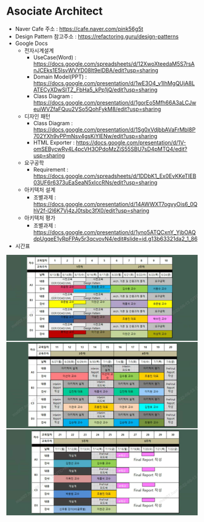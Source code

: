 # Asociate Architect

- Naver Cafe 주소 : https://cafe.naver.com/pink56g5t
- Design Pattern 참고주소 : https://refactoring.guru/design-patterns
- Google Docs
  - 전자시계설계
    - UseCase(Word) : https://docs.google.com/spreadsheets/d/12XwoXteedaM5S7rsAnJCEks1E5lsvWVYD08lt9elDBA/edit?usp=sharing
    - Domain Model(PPT) : https://docs.google.com/presentation/d/1wE3O4_v1lhMgQUjA8LATECyXDwSITZ_FbHa5_kPp1jQ/edit?usp=sharing
    - Class Diagram : https://docs.google.com/presentation/d/1gorEo5Mfh66A3aLCJweuiWVZfaFQuu2VSo5QohFykM8/edit?usp=sharing
  - 디자인 패턴
    - Class Diagram : https://docs.google.com/presentation/d/1Sg0xVdjbbAVaFrMbl8P702YXh9vPPmNsv4gsKiYlENw/edit?usp=sharing
    - HTML Exporter : https://docs.google.com/presentation/d/1V-omSEBycwRy4L4pcVH3OPdoMzZiS55SBU7sD4pMTQ4/edit?usp=sharing
  - 요구공학
    - Requirement : https://docs.google.com/spreadsheets/d/1DDbK1_Ex0EvKKeTIEB03UF6r6373uEaSeaN5xIccRNs/edit?usp=sharing
  - 아키텍처 설계
    - 조별과제 : https://docs.google.com/presentation/d/14AWWXT7ogvyOis6_0QhV2f-l2l6K7Vj4zJ0tsbc3fX0/edit?usp=sharing
  - 아키텍처 평가
    - 조별과제 : https://docs.google.com/presentation/d/1yno5ATQCxnY_YjbOAQdpUgqeE1yRpFPAy5r3qcvovN4/edit#slide=id.g13b63321da2_1_86
- 시간표

![time1](https://github.com/redspy/AsociateArchitect/blob/main/%EC%8B%9C%EA%B0%84%ED%91%9C/%EC%8B%9C%EA%B0%84%ED%91%9C%201.jpg)
![time2](https://github.com/redspy/AsociateArchitect/blob/main/%EC%8B%9C%EA%B0%84%ED%91%9C/%EC%8B%9C%EA%B0%84%ED%91%9C%202.jpg)
![time3](https://github.com/redspy/AsociateArchitect/blob/main/%EC%8B%9C%EA%B0%84%ED%91%9C/%EC%8B%9C%EA%B0%84%ED%91%9C%203.jpg)
